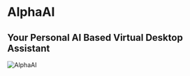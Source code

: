 # AlphaAI
## Your Personal AI Based Virtual Desktop Assistant

![AlphaAI](https://github.com/nadprime/AlphaAI/assets/103782863/4be17ab4-8249-4dea-b55b-4ff0ff65f1ca)
